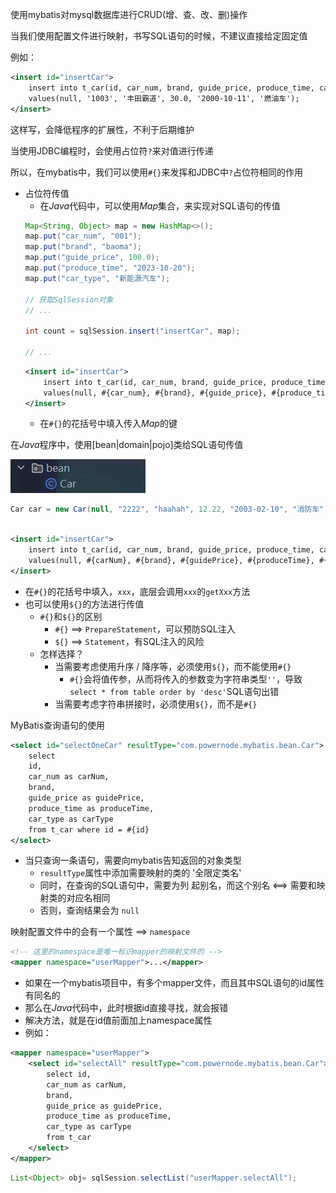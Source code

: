 使用mybatis对mysql数据库进行CRUD(增、查、改、删)操作

当我们使用配置文件进行映射，书写SQL语句的时候，不建议直接给定固定值

例如：
```xml
<insert id="insertCar">
    insert into t_car(id, car_num, brand, guide_price, produce_time, car_type)
    values(null, '1003', '丰田霸道', 30.0, '2000-10-11', '燃油车');
</insert>
```
这样写，会降低程序的扩展性，不利于后期维护

当使用JDBC编程时，会使用占位符`?`来对值进行传递

所以，在mybatis中，我们可以使用`#{}`来发挥和JDBC中`?`占位符相同的作用

- 占位符传值
  - 在$Java$代码中，可以使用$Map$集合，来实现对SQL语句的传值
  ```java
  Map<String, Object> map = new HashMap<>();
  map.put("car_num", "001");
  map.put("brand", "baoma");
  map.put("guide_price", 100.0);
  map.put("produce_time", "2023-10-20");
  map.put("car_type", "新能源汽车");
  
  // 获取SqlSession对象
  // ...
  
  int count = sqlSession.insert("insertCar", map);
  
  // ...
  ```
  ```xml
  <insert id="insertCar">
      insert into t_car(id, car_num, brand, guide_price, produce_time, car_type)
      values(null, #{car_num}, #{brand}, #{guide_price}, #{produce_time}, #{car_type});
  </insert>
  ```
  - 在`#{}`的花括号中填入传入$Map$的键

在$Java$程序中，使用[bean|domain|pojo]类给SQL语句传值

![img.png](img.png)
```java
Car car = new Car(null, "2222", "haahah", 12.22, "2003-02-10", "消防车");
```
```xml

<insert id="insertCar">
    insert into t_car(id, car_num, brand, guide_price, produce_time, car_type)
    values(null, #{carNum}, #{brand}, #{guidePrice}, #{produceTime}, #{carType});
</insert>
```
- 在`#{}`的花括号中填入，`xxx`，底层会调用`xxx`的`getXxx`方法
- 也可以使用`${}`的方法进行传值
  - `#{}`和`${}`的区别
    - `#{}` ==> `PrepareStatement`，可以预防SQL注入
    - `${}` ==> `Statement`，有SQL注入的风险
  - 怎样选择？
    - 当需要考虑使用升序 / 降序等，必须使用`${}`，而不能使用`#{}`
      - `#{}`会将值传参，从而将传入的参数变为字符串类型`''`，导致`select * from table order by 'desc'`SQL语句出错
    - 当需要考虑字符串拼接时，必须使用`${}`，而不是`#{}`

MyBatis查询语句的使用

```xml
<select id="selectOneCar" resultType="com.powernode.mybatis.bean.Car">
    select
    id,
    car_num as carNum,
    brand,
    guide_price as guidePrice,
    produce_time as produceTime,
    car_type as carType
    from t_car where id = #{id}
</select>
```
- 当只查询一条语句，需要向mybatis告知返回的对象类型
  - `resultType`属性中添加需要映射的类的 '全限定类名'
  - 同时，在查询的SQL语句中，需要为列 起别名，而这个别名 <==> 需要和映射类的对应名相同
  - 否则，查询结果会为 `null`

映射配置文件中的会有一个属性 ==> `namespace`

```xml
<!-- 这里的namespace是唯一标识mapper的映射文件的 -->
<mapper namespace="userMapper">...</mapper>
```
- 如果在一个mybatis项目中，有多个mapper文件，而且其中SQL语句的id属性有同名的
- 那么在$Java$代码中，此时根据id直接寻找，就会报错
- 解决方法，就是在id值前面加上namespace属性
- 例如：
```xml
<mapper namespace="userMapper">
    <select id="selectAll" resultType="com.powernode.mybatis.bean.Car">
        select id,
        car_num as carNum,
        brand,
        guide_price as guidePrice,
        produce_time as produceTime,
        car_type as carType
        from t_car
    </select>
</mapper>
```
```java
List<Object> obj= sqlSession.selectList("userMapper.selectAll");
```